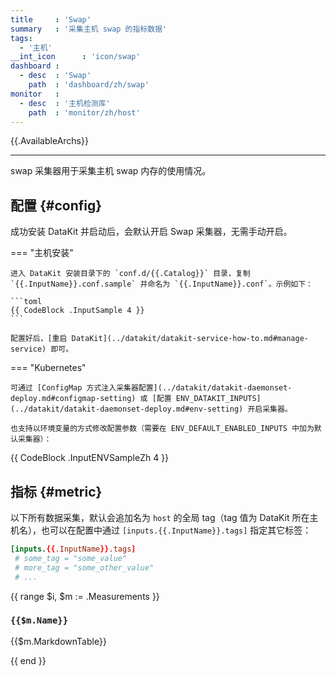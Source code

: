 ```yaml
---
title     : 'Swap'
summary   : '采集主机 swap 的指标数据'
tags:
  - '主机'
__int_icon      : 'icon/swap'
dashboard :
  - desc  : 'Swap'
    path  : 'dashboard/zh/swap'
monitor   :
  - desc  : '主机检测库'
    path  : 'monitor/zh/host'
---
```


{{.AvailableArchs}}

---

swap 采集器用于采集主机 swap 内存的使用情况。

## 配置 {#config}

成功安装 DataKit 并启动后，会默认开启 Swap 采集器，无需手动开启。

<!-- markdownlint-disable MD046 -->

=== "主机安装"

    进入 DataKit 安装目录下的 `conf.d/{{.Catalog}}` 目录，复制 `{{.InputName}}.conf.sample` 并命名为 `{{.InputName}}.conf`。示例如下：

    ```toml
    {{ CodeBlock .InputSample 4 }}
    ```

    配置好后，[重启 DataKit](../datakit/datakit-service-how-to.md#manage-service) 即可。

=== "Kubernetes"

    可通过 [ConfigMap 方式注入采集器配置](../datakit/datakit-daemonset-deploy.md#configmap-setting) 或 [配置 ENV_DATAKIT_INPUTS](../datakit/datakit-daemonset-deploy.md#env-setting) 开启采集器。

    也支持以环境变量的方式修改配置参数（需要在 ENV_DEFAULT_ENABLED_INPUTS 中加为默认采集器）：

{{ CodeBlock .InputENVSampleZh 4 }}

<!-- markdownlint-enable -->

## 指标 {#metric}

以下所有数据采集，默认会追加名为 `host` 的全局 tag（tag 值为 DataKit 所在主机名），也可以在配置中通过 `[inputs.{{.InputName}}.tags]` 指定其它标签：

```toml
[inputs.{{.InputName}}.tags]
 # some_tag = "some_value"
 # more_tag = "some_other_value"
 # ...
```

{{ range $i, $m := .Measurements }}

### `{{$m.Name}}`

{{$m.MarkdownTable}}

{{ end }}
